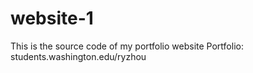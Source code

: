 # website-1
This is the source code of my portfolio website
Portfolio: students.washington.edu/ryzhou
